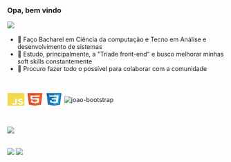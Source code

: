 ### Opa, bem vindo

<img src="https://user-images.githubusercontent.com/73097560/115834477-dbab4500-a447-11eb-908a-139a6edaec5c.gif" >


- 🔭 Faço Bacharel em Ciência da computação e Tecno em Análise e desenvolvimento de sistemas
- 🌱 Estudo, principalmente, a "Tríade front-end" e busco melhorar minhas soft skills constantemente
- 👯 Procuro fazer todo o possível para colaborar com a comunidade 
<br>


  
  <div style="display: inline_block"><br>
  <img align="center" alt="joao-Js" height="30" width="40" src="https://raw.githubusercontent.com/devicons/devicon/master/icons/javascript/javascript-plain.svg"> 
  <img align="center" alt="joao-HTML" height="30" width="40" src="https://raw.githubusercontent.com/devicons/devicon/master/icons/html5/html5-original.svg">
  <img align="center" alt="joao-CSS" height="30" width="40" src="https://raw.githubusercontent.com/devicons/devicon/master/icons/css3/css3-original.svg">
  <img align="center" alt="joao-bootstrap" height="30" width="60" src="https://img.shields.io/badge/Bootstrap-563D7C?style=for-the-badge&logo=bootstrap&logoColor=white">
</div>
 
<br><br><img src="https://user-images.githubusercontent.com/73097560/115834477-dbab4500-a447-11eb-908a-139a6edaec5c.gif" ><br><br>

  <div> 
    <a href = "mailto:Jemanuel.pi@gmail.com"><img src="https://img.shields.io/badge/-Gmail-%23333?style=for-the-badge&logo=gmail&logoColor=white" target="_blank"></a>
    <a href="https://www.linkedin.com/in/jo%C3%A3o-emanuel-b4573221b/" target="_blank"><img src="https://img.shields.io/badge/-LinkedIn-%230077B5?style=for-the-badge&logo=linkedin&logoColor=white" target="_blank"></a>  
  </div>
 
